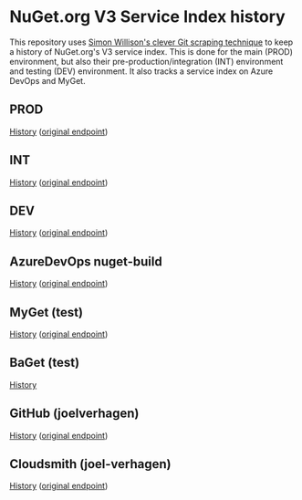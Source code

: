 # NuGet.org V3 Service Index history

This repository uses [Simon Willison's clever Git scraping technique](https://simonwillison.net/2020/Oct/9/git-scraping/)
to keep a history of NuGet.org's V3 service index. This is done for the main (PROD) environment, but also their
pre-production/integration (INT) environment and testing (DEV) environment. It also tracks a service index on Azure DevOps
and MyGet.

## PROD

[History](api.nuget.org/v3/index.json) ([original endpoint](https://api.nuget.org/v3/index.json))

## INT 

[History](apiint.nugettest.org/v3/index.json) ([original endpoint](https://apiint.nugettest.org/v3/index.json))

## DEV 

[History](apidev.nugettest.org/v3/index.json) ([original endpoint](https://apidev.nugettest.org/v3/index.json))

## AzureDevOps nuget-build 

[History](pkgs.dev.azure.com/dnceng/public/_packaging/nuget-build/nuget/v3/index.json) ([original endpoint](https://pkgs.dev.azure.com/dnceng/public/_packaging/nuget-build/nuget/v3/index.json))

## MyGet (test)

[History](www.myget.org/F/knapcode-nugetprotocol/api/v3/index.json) ([original endpoint](https://www.myget.org/F/knapcode-nugetprotocol/api/v3/index.json))

## BaGet (test)

[History](bagettest.azurewebsites.net/v3/index.json)

## GitHub (joelverhagen)

[History](nuget.pkg.github.com/joelverhagen/index.json) ([original endpoint](https://nuget.pkg.github.com/joelverhagen/index.json))

## Cloudsmith (joel-verhagen)

[History](nuget.cloudsmith.io/joel-verhagen-Ie9/joel-verhagen/v3/index.json) ([original endpoint](https://nuget.cloudsmith.io/joel-verhagen-Ie9/joel-verhagen/v3/index.json))

